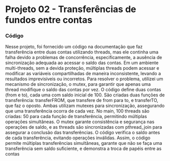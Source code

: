# Projeto 02 - Transferências de fundos entre contas

### Código

Nesse projeto, foi fornecido um código na documentação que faz transferência entre duas contas utilizando threads, mas ele continha uma falha devido a problemas de concorrência, especificamente, a ausência de sincronização adequada ao acessar o saldo das contas. Em um ambiente multi-threads, sem a devida proteção, múltiplas threads podem acessar e modificar as variáveis compartilhadas de maneira inconsistente, levando a resultados imprevisíveis ou incorretos. Para resolver o problema, utilizei um mecanismo de sincronização, o mutex, para garantir que apenas uma thread modifique o saldo das contas por vez.
O código define duas contas (from e to), cada uma com saldo inicial de 100. São criadas duas funções de transferência: transferFROM, que transfere de from para to, e transferTO, que faz o oposto. Ambas utilizam mutexes para sincronização, assegurando que uma transferência ocorra de cada vez.
No main, 100 threads são criadas: 50 para cada função de transferência, permitindo múltiplas operações simultâneas. O mutex garante consistência e segurança nas operações de saldo, e as threads são sincronizadas com pthread_join para assegurar a conclusão das transferências. O código verifica o saldo antes de cada transferência, evitando operações inválidas.
Assim, o código permite múltiplas transferências simultâneas, garante que não se faça uma transferência sem saldo suficiente, e demonstra a troca de papéis entre as contas



